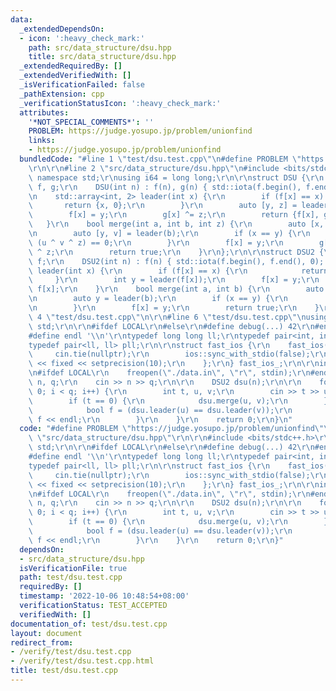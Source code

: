 ```yaml
---
data:
  _extendedDependsOn:
  - icon: ':heavy_check_mark:'
    path: src/data_structure/dsu.hpp
    title: src/data_structure/dsu.hpp
  _extendedRequiredBy: []
  _extendedVerifiedWith: []
  _isVerificationFailed: false
  _pathExtension: cpp
  _verificationStatusIcon: ':heavy_check_mark:'
  attributes:
    '*NOT_SPECIAL_COMMENTS*': ''
    PROBLEM: https://judge.yosupo.jp/problem/unionfind
    links:
    - https://judge.yosupo.jp/problem/unionfind
  bundledCode: "#line 1 \"test/dsu.test.cpp\"\n#define PROBLEM \"https://judge.yosupo.jp/problem/unionfind\"\
    \r\n\r\n#line 2 \"src/data_structure/dsu.hpp\"\n#include <bits/stdc++.h>\r\nusing\
    \ namespace std;\r\nusing i64 = long long;\r\n\r\nstruct DSU {\r\n    std::vector<int>\
    \ f, g;\r\n    DSU(int n) : f(n), g(n) { std::iota(f.begin(), f.end(), 0); }\r\
    \n    std::array<int, 2> leader(int x) {\r\n        if (f[x] == x) {\r\n     \
    \       return {x, 0};\r\n        }\r\n        auto [y, z] = leader(f[x]);\r\n\
    \        f[x] = y;\r\n        g[x] ^= z;\r\n        return {f[x], g[x]};\r\n \
    \   }\r\n    bool merge(int a, int b, int z) {\r\n        auto [x, u] = leader(a);\r\
    \n        auto [y, v] = leader(b);\r\n        if (x == y) {\r\n            return\
    \ (u ^ v ^ z) == 0;\r\n        }\r\n        f[x] = y;\r\n        g[x] = u ^ v\
    \ ^ z;\r\n        return true;\r\n    }\r\n};\r\n\r\nstruct DSU2 {\r\n    std::vector<int>\
    \ f;\r\n    DSU2(int n) : f(n) { std::iota(f.begin(), f.end(), 0); }\r\n    int\
    \ leader(int x) {\r\n        if (f[x] == x) {\r\n            return x;\r\n   \
    \     }\r\n        int y = leader(f[x]);\r\n        f[x] = y;\r\n        return\
    \ f[x];\r\n    }\r\n    bool merge(int a, int b) {\r\n        auto x = leader(a);\r\
    \n        auto y = leader(b);\r\n        if (x == y) {\r\n            return false;\r\
    \n        }\r\n        f[x] = y;\r\n        return true;\r\n    }\r\n};\n#line\
    \ 4 \"test/dsu.test.cpp\"\n\r\n#line 6 \"test/dsu.test.cpp\"\nusing namespace\
    \ std;\r\n\r\n#ifdef LOCAL\r\n#else\r\n#define debug(...) 42\r\n#endif\r\n\r\n\
    #define endl '\\n'\r\ntypedef long long ll;\r\ntypedef pair<int, int> pii;\r\n\
    typedef pair<ll, ll> pll;\r\n\r\nstruct fast_ios {\r\n    fast_ios() {\r\n   \
    \     cin.tie(nullptr);\r\n        ios::sync_with_stdio(false);\r\n        cout\
    \ << fixed << setprecision(10);\r\n    };\r\n} fast_ios_;\r\n\r\nint main() {\r\
    \n#ifdef LOCAL\r\n    freopen(\"./data.in\", \"r\", stdin);\r\n#endif\r\n    int\
    \ n, q;\r\n    cin >> n >> q;\r\n\r\n    DSU2 dsu(n);\r\n\r\n    for (int i =\
    \ 0; i < q; i++) {\r\n        int t, u, v;\r\n        cin >> t >> u >> v;\r\n\
    \        if (t == 0) {\r\n            dsu.merge(u, v);\r\n        } else {\r\n\
    \            bool f = (dsu.leader(u) == dsu.leader(v));\r\n            cout <<\
    \ f << endl;\r\n        }\r\n    }\r\n    return 0;\r\n}\n"
  code: "#define PROBLEM \"https://judge.yosupo.jp/problem/unionfind\"\r\n\r\n#include\
    \ \"src/data_structure/dsu.hpp\"\r\n\r\n#include <bits/stdc++.h>\r\nusing namespace\
    \ std;\r\n\r\n#ifdef LOCAL\r\n#else\r\n#define debug(...) 42\r\n#endif\r\n\r\n\
    #define endl '\\n'\r\ntypedef long long ll;\r\ntypedef pair<int, int> pii;\r\n\
    typedef pair<ll, ll> pll;\r\n\r\nstruct fast_ios {\r\n    fast_ios() {\r\n   \
    \     cin.tie(nullptr);\r\n        ios::sync_with_stdio(false);\r\n        cout\
    \ << fixed << setprecision(10);\r\n    };\r\n} fast_ios_;\r\n\r\nint main() {\r\
    \n#ifdef LOCAL\r\n    freopen(\"./data.in\", \"r\", stdin);\r\n#endif\r\n    int\
    \ n, q;\r\n    cin >> n >> q;\r\n\r\n    DSU2 dsu(n);\r\n\r\n    for (int i =\
    \ 0; i < q; i++) {\r\n        int t, u, v;\r\n        cin >> t >> u >> v;\r\n\
    \        if (t == 0) {\r\n            dsu.merge(u, v);\r\n        } else {\r\n\
    \            bool f = (dsu.leader(u) == dsu.leader(v));\r\n            cout <<\
    \ f << endl;\r\n        }\r\n    }\r\n    return 0;\r\n}"
  dependsOn:
  - src/data_structure/dsu.hpp
  isVerificationFile: true
  path: test/dsu.test.cpp
  requiredBy: []
  timestamp: '2022-10-06 10:48:54+08:00'
  verificationStatus: TEST_ACCEPTED
  verifiedWith: []
documentation_of: test/dsu.test.cpp
layout: document
redirect_from:
- /verify/test/dsu.test.cpp
- /verify/test/dsu.test.cpp.html
title: test/dsu.test.cpp
---
```

